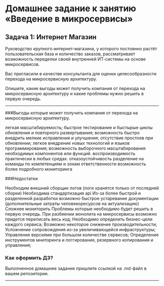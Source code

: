 # Домашнее задание к занятию «Введение в микросервисы»

## Задача 1: Интернет Магазин

Руководство крупного интернет-магазина, у которого постоянно растёт пользовательская база и количество заказов, рассматривает возможность переделки своей внутренней   ИТ-системы на основе микросервисов. 

Вас пригласили в качестве консультанта для оценки целесообразности перехода на микросервисную архитектуру. 

Опишите, какие выгоды может получить компания от перехода на микросервисную архитектуру и какие проблемы нужно решить в первую очередь.

---
###Выгоды которые может получить компания от перехода на микросервисную архитектуру.

легкая масштабируемость;
быстрое тестирование и быстырые циклы обновления и повторного развертывания;
возможность быстро внедрить мелкие исправления и улучшения;
отсутствие простоев при обновлении;
легкое внедрение новых технологий и языков программирования;
возможность выборочного масштабирования необходимых компонентов или функций.
воспроизводимость практически в любых средах.
отказоустойчивость
разделение на команды по компетенциям и зонам ответственности
возможность более подробного мониторинга

###Недостатки

Необходим внешний сборщик логов (логи хранятся только от последней сборки)
Необходима стандартизация api
Из-за более быстрой и разделенной разработки возможно быстрое устаревание документации (дополнительные затраты человекоресурсов на актуализацию)
Сложнее мониторить
Проблемы которые необходимо будет решить в первую очередь.
При разбиении монолита на микросервисы возможно придется переписать весь код;
Необходимо определить бизнес-цели каждого сервиса;
Возможно некоторое снижение производительности;
Усложнение сопровождения из-за увеличивающейся инфраструктуры;
Управление версиями при большом количестве сервисов;
Определение инструментов мниторинга и логгирования, резервного копирования и управления;

### Как оформить ДЗ?

Выполненное домашнее задание пришлите ссылкой на .md-файл в вашем репозитории.

---

